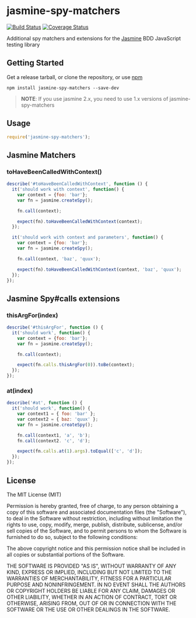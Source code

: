# jasmine-spy-matchers

[![Build Status](https://travis-ci.org/killmenot/jasmine-spy-matchers.svg?branch=master)](https://travis-ci.org/killmenot/jasmine-spy-matchers) [![Coverage Status](https://coveralls.io/repos/github/killmenot/jasmine-spy-matchers/badge.svg?branch=master)](https://coveralls.io/github/killmenot/jasmine-spy-matchers?branch=master)

Additional spy matchers and extensions for the [Jasmine][] BDD JavaScript testing library

## Getting Started

Get a release tarball, or clone the repository, or use [npm][]

```
npm install jasmine-spy-matchers --save-dev
```

> **NOTE**: If you use jasmine 2.x, you need to use 1.x versions of jasmine-spy-matchers


## Usage

```js
require('jasmine-spy-matchers');
```


## Jasmine Matchers

### toHaveBeenCalledWithContext()

```js
describe('#toHaveBeenCalledWithContext', function () {
  it('should work with context', function() {
    var context = {foo: 'bar'};
    var fn = jasmine.createSpy();

    fn.call(context);

    expect(fn).toHaveBeenCalledWithContext(context);
  });

  it('should work with context and parameters', function() {
    var context = {foo: 'bar'};
    var fn = jasmine.createSpy();

    fn.call(context, 'baz', 'quux');

    expect(fn).toHaveBeenCalledWithContext(context, 'baz', 'quux');
  });
});
```

## Jasmine Spy#calls extensions

### thisArgFor(index)

```js
describe('#thisArgFor', function () {
  it('should work', function() {
    var context = {foo: 'bar'};
    var fn = jasmine.createSpy();

    fn.call(context);

    expect(fn.calls.thisArgFor(0)).toBe(context);
  });
});
```

### at(index)

```js
describe('#at', function () {
  it('should work', function() {
    var context1 = { foo: 'bar' };
    var context2 = { baz: 'quux' };
    var fn = jasmine.createSpy();

    fn.call(context1, 'a', 'b');
    fn.call(context2. 'c', 'd');

    expect(fn.calls.at(1).args).toEqual(['c', 'd']);
  });
});
```


## License

The MIT License (MIT)

Permission is hereby granted, free of charge, to any person obtaining a copy
of this software and associated documentation files (the "Software"), to deal
in the Software without restriction, including without limitation the rights
to use, copy, modify, merge, publish, distribute, sublicense, and/or sell
copies of the Software, and to permit persons to whom the Software is
furnished to do so, subject to the following conditions:

The above copyright notice and this permission notice shall be included in all
copies or substantial portions of the Software.

THE SOFTWARE IS PROVIDED "AS IS", WITHOUT WARRANTY OF ANY KIND, EXPRESS OR
IMPLIED, INCLUDING BUT NOT LIMITED TO THE WARRANTIES OF MERCHANTABILITY,
FITNESS FOR A PARTICULAR PURPOSE AND NONINFRINGEMENT. IN NO EVENT SHALL THE
AUTHORS OR COPYRIGHT HOLDERS BE LIABLE FOR ANY CLAIM, DAMAGES OR OTHER
LIABILITY, WHETHER IN AN ACTION OF CONTRACT, TORT OR OTHERWISE, ARISING FROM,
OUT OF OR IN CONNECTION WITH THE SOFTWARE OR THE USE OR OTHER DEALINGS IN THE
SOFTWARE.

 [Jasmine]: <http://jasmine.github.io/> "Jasmine — Behavior-Driven JavaScript"
 [npm]: <https://github.com/npm/npm> "npm — A package manager for JavaScript"